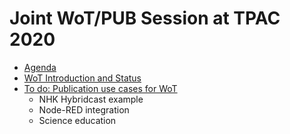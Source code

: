 # Joint WoT/PUB Session at TPAC 2020

* [Agenda](https://github.com/w3c/wot/issues/935)
* [WoT Introduction and Status](https://github.com/w3c/wot-marketing/blob/master/presentations/2020-10-WoT-Intro.pptx)
* [To do: Publication use cases for WoT](link)
    - NHK Hybridcast example
    - Node-RED integration
    - Science education

